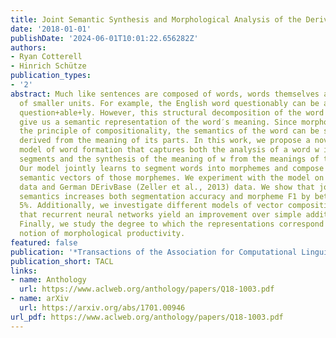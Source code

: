 ```yaml
---
title: Joint Semantic Synthesis and Morphological Analysis of the Derived Word
date: '2018-01-01'
publishDate: '2024-06-01T10:01:22.656282Z'
authors:
- Ryan Cotterell
- Hinrich Schütze
publication_types:
- '2'
abstract: Much like sentences are composed of words, words themselves are composed
  of smaller units. For example, the English word questionably can be analyzed as
  question+able+ly. However, this structural decomposition of the word does not directly
  give us a semantic representation of the word′s meaning. Since morphology obeys
  the principle of compositionality, the semantics of the word can be systematically
  derived from the meaning of its parts. In this work, we propose a novel probabilistic
  model of word formation that captures both the analysis of a word w into its constituent
  segments and the synthesis of the meaning of w from the meanings of those segments.
  Our model jointly learns to segment words into morphemes and compose distributional
  semantic vectors of those morphemes. We experiment with the model on English CELEX
  data and German DErivBase (Zeller et al., 2013) data. We show that jointly modeling
  semantics increases both segmentation accuracy and morpheme F1 by between 3% and
  5%. Additionally, we investigate different models of vector composition, showing
  that recurrent neural networks yield an improvement over simple additive models.
  Finally, we study the degree to which the representations correspond to a linguist′s
  notion of morphological productivity.
featured: false
publication: '*Transactions of the Association for Computational Linguistics*'
publication_short: TACL
links:
- name: Anthology
  url: https://www.aclweb.org/anthology/papers/Q18-1003.pdf
- name: arXiv
  url: https://arxiv.org/abs/1701.00946
url_pdf: https://www.aclweb.org/anthology/papers/Q18-1003.pdf
---
```


